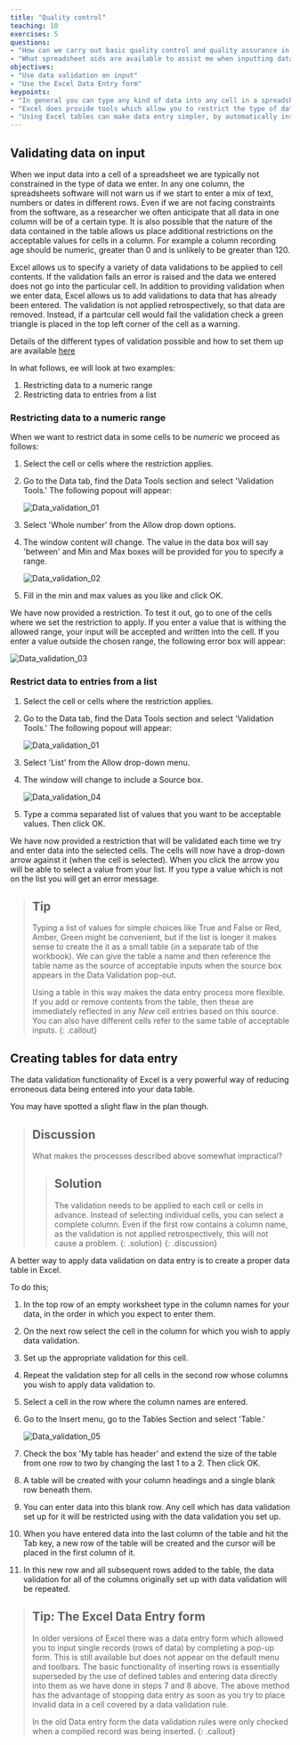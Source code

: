 ```yaml
---
title: "Quality control"
teaching: 10
exercises: 5
questions:
- "How can we carry out basic quality control and quality assurance in spreadsheets? "
- "What spreadsheet aids are available to assist me when inputting data?"
objectives:
- "Use data validation on input"
- "Use the Excel Data Entry form"
keypoints:
- "In general you can type any kind of data into any cell in a spreadsheet"
- "Excel does provide tools which allow you to restrict the type of data and ranges of values you can enter"
- "Using Excel tables can make data entry simpler, by automatically inserting new rows complete with data validation rules when needed"
---
```


## Validating data on input

When we input data into a cell of a spreadsheet we are typically not constrained in the type of data we enter.
In any one column, the spreadsheets software will not warn us if we start to enter a mix of text, numbers or dates in different rows.
Even if we are not facing constraints from the software, as a researcher we often anticipate that all data in one column will be of a certain type.
It is also possible that the nature of the data contained in the table allows us place additional restrictions on the acceptable values for cells in a column.
For example a column recording age should be numeric, greater than 0 and is unlikely to be greater than 120.

Excel allows us to specify a variety of data validations to be applied to cell contents.
If the validation fails an error is raised and the data we entered does not go into the particular cell.
In addition to providing validation when we enter data, Excel allows us to add validations to data that has already been entered.
The validation is not applied retrospectively, so that data are removed.
Instead, if a partcular cell would fail the validation check a green triangle is placed in the top left corner of the cell as a warning.

Details of the different types of validation possible and how to set them up are available [here](https://support.office.com/en-us/article/Apply-data-validation-to-cells-29FECBCC-D1B9-42C1-9D76-EFF3CE5F7249)

In what follows, ee will look at two examples:

1. Restricting data to a numeric range
2. Restricting data to entries from a list


### Restricting data to a numeric range

When we want to restrict data in some cells to be *numeric* we proceed as follows:

1. Select the cell or cells where the restriction applies.
2. Go to the Data tab, find the Data Tools section and select 'Validation Tools.' The following popout will appear:

    ![Data_validation_01](../fig/spreadsheets_Data_validation_01.png)

3. Select 'Whole number' from the Allow drop down options.
4. The window content will change.
    The value in the data box will say 'between' and Min and Max boxes will be provided for you to specify a range.

    ![Data_validation_02](../fig/spreadsheets_Data_validation_02.png)

5. Fill in the min and max values as you like and click OK.

We have now provided a restriction.
To test it out, go to one of the cells where we set the restriction to apply.
If you enter a value that is withing the allowed range, your input will be accepted and written into the cell.
If you enter a value outside the chosen range, the following error box will appear:

![Data_validation_03](../fig/spreadsheets_Data_validation_03.png)

### Restrict data to entries from a list


1. Select the cell or cells where the restriction applies.
2. Go to the Data tab, find the Data Tools section and select 'Validation Tools.' The following popout will appear:

    ![Data_validation_01](../fig/spreadsheets_Data_validation_01.png)

3. Select 'List' from the Allow drop-down menu.
4. The window will change to include a Source box.

    ![Data_validation_04](../fig/spreadsheets_Data_validation_04.png)

5. Type a comma separated list of values that you want to be acceptable values.
    Then click OK.

We have now provided a restriction that will be validated each time we try and
enter data into the selected cells.
The cells will now have a drop-down arrow against it (when the cell is selected).
When you click the arrow you will be able to select a value from your list.
If you type a value which is not on the list you will get an error message.


> ## Tip
> Typing a list of values for simple choices like True and False or Red, Amber, Green might be convenient, but if the list is longer it makes sense to create the it as a small table (in a separate tab of the workbook).
> We can give the table a name and then reference the table name as the source of acceptable inputs when the source box appears in the Data Validation pop-out.
>
> Using a table in this way makes the data entry process more flexible.
> If you add or remove contents from the table, then these are immediately reflected in any *New* cell entries based on this source.
> You can also have different cells refer to the same table of acceptable inputs.
{: .callout}

## Creating tables for data entry

The data validation functionality of Excel is a very powerful way of reducing erroneous data being entered into your data table.

You may have spotted a slight flaw in the plan though.

> ## Discussion
>
> What makes the processes described above somewhat impractical?
>
> > ## Solution
> >
> > The validation needs to be applied to each cell or cells in advance. Instead of selecting individual cells, you can select a complete column. Even if the first row contains a column name, as the validation is not applied retrospectively, this will not cause a problem.
> {: .solution}
{: .discussion}

A better way to apply data validation on data entry is to create a proper data table in Excel.

To do this;

1. In the top row of an empty worksheet type in the column names for your data, in the order in which you expect to enter them.
2. On the next row select the cell in the column for which you wish to apply data validation.
3. Set up the appropriate validation for this cell.
4. Repeat the validation step for all cells in the second row whose columns  you wish to apply data validation to.
5. Select a cell in the row where the column names are entered.
6. Go to the Insert menu, go to the Tables Section and select 'Table.'

    ![Data_validation_05](../fig/spreadsheets_Data_validation_05.png)

5. Check the box 'My table has header' and extend the size of the table from one row to two by changing the last 1 to a 2. Then click OK.
6. A table will be created with your column headings and a single blank row beneath them.
7. You can enter data into this blank row. Any cell which has data validation set up for it will be restricted using with the data validation you set up.
8. When you have entered data into the last column of the table and hit the Tab key, a new row of the table will be created and the cursor will be placed in the first column of it.
9. In this new row and all subsequent rows added to the table, the data validation for all of the columns originally set up with data validation will be repeated.

> ## Tip: The Excel Data Entry form
>
> In older versions of Excel there was a data entry form which allowed you to input single records (rows of data) by completing a pop-up form.
> This is still available but  does not appear on the default menu and toolbars.
> The basic functionality of inserting rows is essentially superseded by the use of defined tables and entering data directly into them as we have done in steps 7 and 8 above.
> The above method has the advantage of stopping data entry as soon as you try to place invalid data in a cell covered by a data validation rule.
>
> In the old Data entry form the data validation rules were only checked when a compiled record was being inserted.
{: .callout}
